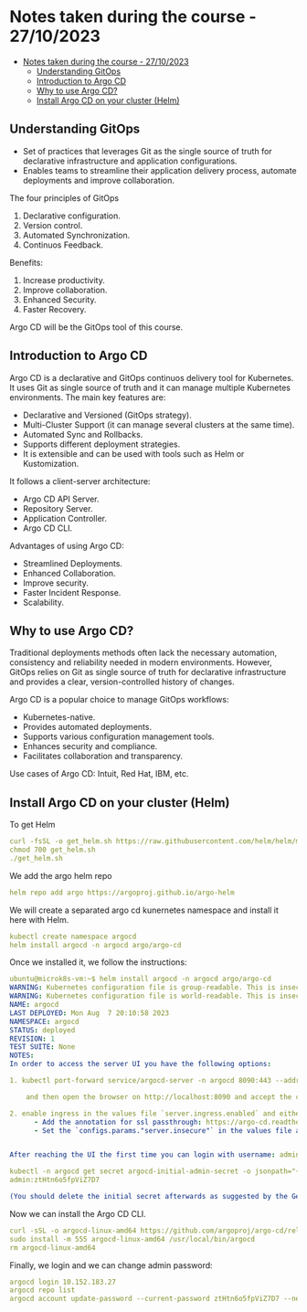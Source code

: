 # Notes taken during the course - 27/10/2023

- [Notes taken during the course - 27/10/2023](#notes-taken-during-the-course---27102023)
  - [Understanding GitOps](#understanding-gitops)
  - [Introduction to Argo CD](#introduction-to-argo-cd)
  - [Why to use Argo CD?](#why-to-use-argo-cd)
  - [Install Argo CD on your cluster (Helm)](#install-argo-cd-on-your-cluster-helm)


## Understanding GitOps

- Set of practices that leverages Git as the single source of truth for declarative infrastructure and application configurations.
- Enables teams to streamline their application delivery process, automate deployments and improve collaboration. 

The four principles of GitOps

1. Declarative configuration.
2. Version control.
3. Automated Synchronization. 
4. Continuos Feedback. 

Benefits:

1. Increase productivity.
2. Improve collaboration.
3. Enhanced Security.
4. Faster Recovery. 

Argo CD will be the GitOps tool of this course.  

## Introduction to Argo CD

Argo CD is a declarative and GitOps continuos delivery tool for Kubernetes. It uses Git as single source of truth and it can manage multiple Kubernetes environments. 
The main key features are:

- Declarative and Versioned (GitOps strategy).
- Multi-Cluster Support (it can manage several clusters at the same time).
- Automated Sync and Rollbacks.
- Supports different deployment strategies. 
- It is extensible and can be used with tools such as Helm or Kustomization. 

It follows a client-server architecture:

- Argo CD API Server.
- Repository Server.
- Application Controller.
- Argo CD CLI.

Advantages of using Argo CD:

- Streamlined Deployments.
- Enhanced Collaboration.
- Improve security.
- Faster Incident Response.
- Scalability.

## Why to use Argo CD?

Traditional deployments methods often lack the necessary automation, consistency and reliability needed in modern environments. However, GitOps relies on Git as single source of truth for declarative infrastructure and provides a clear, version-controlled history of changes. 

Argo CD is a popular choice to manage GitOps workflows:

- Kubernetes-native.
- Provides automated deployments.
- Supports various configuration management tools. 
- Enhances security and compliance.
- Facilitates collaboration and transparency.

Use cases of Argo CD: Intuit, Red Hat, IBM, etc. 

## Install Argo CD on your cluster (Helm)

To get Helm
```yaml
curl -fsSL -o get_helm.sh https://raw.githubusercontent.com/helm/helm/main/scripts/get-helm-3
chmod 700 get_helm.sh
./get_helm.sh
```

We add the argo helm repo

```yaml
helm repo add argo https://argoproj.github.io/argo-helm
```

We will create a separated argo cd kunernetes namespace and install it here with Helm. 

```yaml
kubectl create namespace argocd
helm install argocd -n argocd argo/argo-cd
```
Once we installed it, we follow the instructions:

```yaml
ubuntu@microk8s-vm:~$ helm install argocd -n argocd argo/argo-cd
WARNING: Kubernetes configuration file is group-readable. This is insecure. Location: /home/ubuntu/.kube/config
WARNING: Kubernetes configuration file is world-readable. This is insecure. Location: /home/ubuntu/.kube/config
NAME: argocd
LAST DEPLOYED: Mon Aug  7 20:10:58 2023
NAMESPACE: argocd
STATUS: deployed
REVISION: 1
TEST SUITE: None
NOTES:
In order to access the server UI you have the following options:

1. kubectl port-forward service/argocd-server -n argocd 8090:443 --address="0.0.0.0"

    and then open the browser on http://localhost:8090 and accept the certificate

2. enable ingress in the values file `server.ingress.enabled` and either
      - Add the annotation for ssl passthrough: https://argo-cd.readthedocs.io/en/stable/operator-manual/ingress/#option-1-ssl-passthrough
      - Set the `configs.params."server.insecure"` in the values file and terminate SSL at your ingress: https://argo-cd.readthedocs.io/en/stable/operator-manual/ingress/#option-2-multiple-ingress-objects-and-hosts


After reaching the UI the first time you can login with username: admin and the random password generated during the installation. You can find the password by running:

kubectl -n argocd get secret argocd-initial-admin-secret -o jsonpath="{.data.password}" | base64 -d
admin:ztHtn6o5fpViZ7D7

(You should delete the initial secret afterwards as suggested by the Getting Started Guide: https://argo-cd.readthedocs.io/en/stable/getting_started/#4-login-using-the-cli)
```

Now we can install the Argo CD CLI.

```yaml
curl -sSL -o argocd-linux-amd64 https://github.com/argoproj/argo-cd/releases/latest/download/argocd-linux-amd64
sudo install -m 555 argocd-linux-amd64 /usr/local/bin/argocd
rm argocd-linux-amd64
```

Finally, we login and we can change admin password:

```yaml
argocd login 10.152.183.27
argocd repo list
argocd account update-password --current-password ztHtn6o5fpViZ7D7 --new-password ztHtn7o9fpVoZ7r6
```